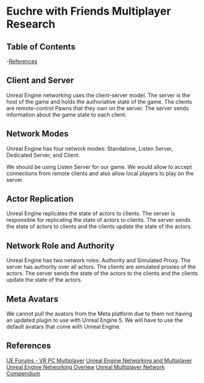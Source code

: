 # Euchre with Friends Multiplayer Research

## Table of Contents
-[References](#references)

## Client and Server
Unreal Engine networking uses the client-server model. The server is the host of the game and holds the authoriative state of the game. The clients are remote-control Pawns that they own on the server. The server sends information about the game state to each client.

## Network Modes
Unreal Engine has four network modes: Standalone, Listen Server, Dedicated Server, and Client.

We should be using Listen Server for our game. We would allow to accept connections from remote clients and also allow local players to play on the server.

## Actor Replication
Unreal Engine replicates the state of actors to clients. The server is responsible for replicating the state of actors to clients. The server sends the state of actors to clients and the clients update the state of the actors.

## Network Role and Authority
Unreal Engine has two network roles: Authority and Simulated Proxy. The server has authority over all actors. The clients are simulated proxies of the actors. The server sends the state of the actors to the clients and the clients update the state of the actors.

## Meta Avatars
We cannot pull the avators from the Meta platform due to them not having an updated plugin to use with Unreal Engine 5. We will have to use the default avatars that come with Unreal Engine.

## References
[UE Forums - VR PC Multiplayer](https://forums.unrealengine.com/t/vr-pc-multiplayer/691364/2)
[Unreal Engine Networking and Multiplayer](https://dev.epicgames.com/documentation/en-us/unreal-engine/networking-and-multiplayer-in-unreal-engine?application_version=5.0)
[Unreal Engine Networking Overiew](https://dev.epicgames.com/documentation/en-us/unreal-engine/networking-overview-for-unreal-engine?application_version=5.0)
[Unreal Multiplayer Network Compendium](https://cedric-neukirchen.net/docs/multiplayer-compendium/introduction)